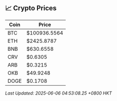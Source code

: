 ## 📈 Crypto Prices

| Coin | Price |
| ---- | ----- |
| BTC | $100936.5564 |
| ETH | $2425.8787 |
| BNB | $630.6558 |
| CRV | $0.6305 |
| ARB | $0.3215 |
| OKB | $49.9248 |
| DOGE | $0.1708 |

_Last Updated: 2025-06-06 04:53:08.25 +0800 HKT_